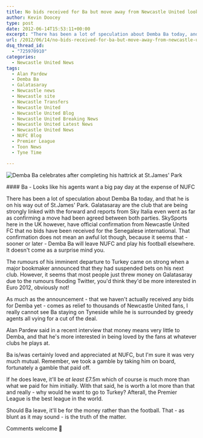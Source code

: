 ```yaml
---
title: No bids received for Ba but move away from Newcastle United looks imminent
author: Kevin Doocey
type: post
date: 2012-06-14T15:53:11+00:00
excerpt: "There has been a lot of speculation about Demba Ba today, and that he is on his way out of St.James' Park. Galatasaray are the club that are being strongly linked with the forward.."
url: /2012/06/14/no-bids-received-for-ba-but-move-away-from-newcastle-united-looks-imminent/
dsq_thread_id:
  - "725970910"
categories:
  - Newcastle United News
tags:
  - Alan Pardew
  - Demba Ba
  - Galatasaray
  - Newcastle news
  - Newcastle site
  - Newcastle Transfers
  - Newcastle United
  - Newcastle United Blog
  - Newcastle United Breaking News
  - Newcastle United Latest News
  - Newcastle United News
  - NUFC Blog
  - Premier League
  - Toon News
  - Tyne Time

---
```

![Demba Ba celebrates after completing his hattrick at St.James' Park](http://www.tynetime.com/wp-content/uploads/2012/06/Demba-Ba-Hattrick.jpg "Demba-Ba-Hattrick")

#### Ba - Looks like his agents want a big pay day at the expense of NUFC

There has been a lot of speculation about Demba Ba today, and that he is on his way out of St.James' Park. Galatasaray are the club that are being strongly linked with the forward and reports from Sky Italia even went as far as confirming a move had been agreed between both parties. SkySports here in the UK however, have official confirmation from Newcastle United FC that no bids have been received for the Senegalese international. That confirmation does not mean an awful  lot though, because it seems that - sooner or later - Demba Ba will leave NUFC and play his football elsewhere. It doesn't come as a surprise mind you.

The rumours of his imminent departure to Turkey came on strong when a major bookmaker announced that they had suspended bets on his next club. However, it seems that most people just threw money on Galatasaray due to the rumours flooding Twitter, you'd think they'd be more interested in Euro 2012, obviously not!

As much as the announcement - that we haven't actually received any bids for Demba yet - comes as relief to thousands of Newcastle United fans, I really cannot see Ba staying on Tyneside while he is surrounded by greedy agents all vying for a cut of the deal.

Alan Pardew said in a recent interview that money means very little to Demba, and that he's more interested in being loved by the fans at whatever clubs he plays at.

Ba is/was certainly loved and appreciated at NUFC, but I'm sure it was very much mutual. Remember, we took a gamble by taking him on board, fortunately a gamble that paid off.

If he does leave, it'll be _at least_ £7.5m which of course is much more than what we paid for him initially. With that said, he is worth a lot more than that and really - why would he want to go to Turkey? Afterall, the Premier League is the best league in the world.

Should Ba leave, it'll be for the money rather than the football. That - as blunt as it may sound - is the truth of the matter.

Comments welcome 🙂
